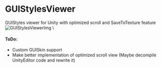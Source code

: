 # GUIStylesViewer
GUIStyles viewer for Unity with optimized scroll and SaveToTexture feature \
![GUIStylesViewerImg](https://i.imgur.com/zxe8byq.png) \

#### ToDo:
- Custom GUISkin support
- Make better implementation of optimized scroll view (Maybe decompile UnityEditor code and rewrite it)
